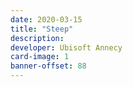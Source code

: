 ```yaml
---
date: 2020-03-15
title: "Steep"
description:
developer: Ubisoft Annecy
card-image: 1
banner-offset: 88
---
```

